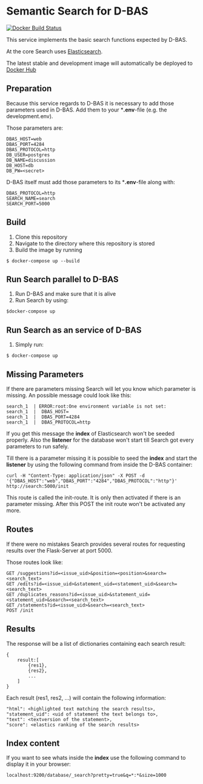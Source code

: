 # Semantic Search for D-BAS
[![Docker Build Status](https://img.shields.io/docker/build/hhucn/dbas-search.svg)](https://hub.docker.com/r/hhucn/dbas-search/tags/)

This service implements the basic search functions expected by D-BAS.

At the core Search uses [Elasticsearch](https://www.elastic.co/de/).

The latest stable and development image will automatically be deployed to [Docker Hub](https://hub.docker.com/r/hhucn/dbas-search/)

## Preparation
Because this service regards to D-BAS it is necessary to add those parameters used in D-BAS.
Add them to your ***.env**-file (e.g. the development.env).

Those parameters are:

```
DBAS_HOST=web
DBAS_PORT=4284
DBAS_PROTOCOL=http
DB_USER=postgres
DB_NAME=discussion
DB_HOST=db
DB_PW=<secret>
```

D-BAS itself must add those parameters to its ***.env**-file along with:
```
DBAS_PROTOCOL=http
SEARCH_NAME=search
SEARCH_PORT=5000
```


## Build

1. Clone this repository
2. Navigate to the directory where this repository is stored
3. Build the image by running
````
$ docker-compose up --build
````

## Run Search parallel to D-BAS
1. Run D-BAS and make sure that it is alive
2. Run Search by using:
```
$docker-compose up
```

## Run Search as an service of D-BAS
1. Simply run:
```
$ docker-compose up
```

## Missing Parameters
If there are parameters missing Search will let you know which parameter is missing.
An possible message could look like this:
```
search_1  | ERROR:root:One environment variable is not set: 
search_1  |  DBAS_HOST=
search_1  |  DBAS_PORT=4284
search_1  |  DBAS_PROTOCOL=http
```
If you get this message the **index** of Elasticsearch won't be seeded properly.
Also the **listener** for the database won't start till Search got every parameters to run safely.

Till there is a parameter missing it is possible to seed the **index** and start the **listener** by using the following command
from inside the D-BAS container:
```
curl -H "Content-Type: application/json" -X POST -d '{"DBAS_HOST":"web","DBAS_PORT":"4284","DBAS_PROTOCOL":"http"}' http://search:5000/init
``` 
This route is called the init-route. It is only then activated if there is an parameter missing.
After this POST the init route won't be activated any more.

## Routes
If there were no mistakes Search provides several routes for requesting results over the Flask-Server at port 5000.

Those routes look like:
```
GET /suggestions?id=<issue_uid>&position=<position>&search=<search_text>
GET /edits?id=<issue_uid>&statement_uid=<statement_uid>&search=<search_text>
GET /duplicates_reasons?id=<issue_uid>&statement_uid=<statement_uid>&search=<search_text>
GET /statements?id=<issue_uid>&search=<search_text>
POST /init
```

## Results
The response will be a list of dictionaries containing each search result:
```
{
    result:[
        {res1},
        {res2},
        ...
    ]
}
```
Each result (res1, res2, ...) will contain the following information:
```
"html": <highlighted text matching the search results>,
"statement_uid": <uid of statement the text belongs to>,
"text": <textversion of the statement>,
"score": <elastics ranking of the search results>

```

## Index content
If you want to see whats inside the **index** use the following command to display it in your browser:
```
localhost:9200/database/_search?pretty=true&q=*:*&size=1000
```
